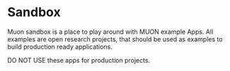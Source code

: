 # Sandbox
Muon sandbox is a place to play around with MUON example Apps. 
All examples are open research projects, that should be used as examples to build production ready applications.

DO NOT USE these apps for production projects.
